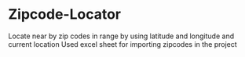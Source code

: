 # Zipcode-Locator
Locate near by zip codes in range by using latitude and longitude and current location
Used excel sheet for importing zipcodes in the project
